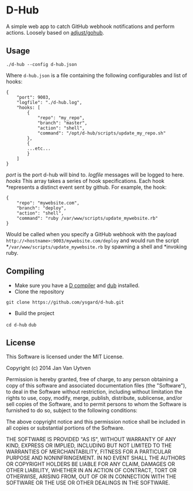 # D-Hub

A simple web app to catch GitHub webhook notifications and perform
actions.  Loosely based on [adjust/gohub](https://github.com/adjust/gohub).

## Usage

`./d-hub --config d-hub.json`

Where `d-hub.json` is a file containing the following configurables
and list of hooks:

```
{
	"port": 9003,
	"logfile": "./d-hub.log",
	"hooks: [
		{
			"repo": "my_repo",
			"branch": "master",
			"action": "shell",
			"command": "/opt/d-hub/scripts/update_my_repo.sh"
		},
		{
		...etc...
		}
   	]
}
```
			
	
*port* is the port d-hub will bind to.
*logfile* messages will be logged to here.
*hooks* This array takes a series of hook specifications.  Each hook
*represents a distinct event sent by github.
For example, the hook:
```
{
	"repo": "mywebsite.com",
	"branch": "deploy",
	"action": "shell",
	"command": "ruby /var/www/scripts/update_mywebsite.rb"
}
```
Would be called when you specify a GitHub webhook with the payload
`http://<hostname>:9003/mywebsite.com/deploy` and would run the script
*`/var/www/scripts/update_mywebsite.rb` by spawning a shell and
*invoking ruby.

## Compiling

* Make sure you have a [D compiler](http://dlang.org/)  and [dub](http://code.dlang.org/) installed.
* Clone the repository

`git clone https://github.com/ysgard/d-hub.git`

* Build the project

`cd d-hub`
`dub`

## License

This Software is licensed under the MIT License.

Copyright (c) 2014 Jan Van Uytven

Permission is hereby granted, free of charge, to any person obtaining a copy of this software and associated documentation files (the "Software"), to deal in the Software without restriction, including without limitation the rights to use, copy, modify, merge, publish, distribute, sublicense, and/or sell copies of the Software, and to permit persons to whom the Software is furnished to do so, subject to the following conditions:

The above copyright notice and this permission notice shall be included in all copies or substantial portions of the Software.

THE SOFTWARE IS PROVIDED "AS IS", WITHOUT WARRANTY OF ANY KIND, EXPRESS OR IMPLIED, INCLUDING BUT NOT LIMITED TO THE WARRANTIES OF MERCHANTABILITY, FITNESS FOR A PARTICULAR PURPOSE AND NONINFRINGEMENT. IN NO EVENT SHALL THE AUTHORS OR COPYRIGHT HOLDERS BE LIABLE FOR ANY CLAIM, DAMAGES OR OTHER LIABILITY, WHETHER IN AN ACTION OF CONTRACT, TORT OR OTHERWISE, ARISING FROM, OUT OF OR IN CONNECTION WITH THE SOFTWARE OR THE USE OR OTHER DEALINGS IN THE SOFTWARE.
